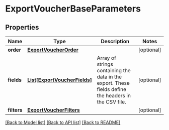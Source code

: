 # ExportVoucherBaseParameters


## Properties
Name | Type | Description | Notes
------------ | ------------- | ------------- | -------------
**order** | [**ExportVoucherOrder**](ExportVoucherOrder.md) |  | [optional] 
**fields** | [**List[ExportVoucherFields]**](ExportVoucherFields.md) | Array of strings containing the data in the export. These fields define the headers in the CSV file. | [optional] 
**filters** | [**ExportVoucherFilters**](ExportVoucherFilters.md) |  | [optional] 

[[Back to Model list]](../README.md#documentation-for-models) [[Back to API list]](../README.md#documentation-for-api-endpoints) [[Back to README]](../README.md)


